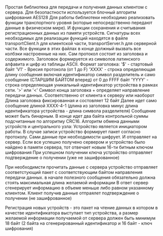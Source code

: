 Простая библиотека для передачи и получения данных клиентом с сервера. 
Для безопастности используется блочный алгоритм шифрования AES128
Для работы библиотеки необходимо реализовать функции транспортного уровня 
(которые непосредственно передают данные в физическом мире).
И функции сохранения и считывания регистрационных данных из памяти устройств.
Сигнатуры всех необходимых для реализации функций находятся в файле transportClient.h
для клиентской части, transportServer.h для серверной части. Все функции в этих файлах в конце 
должный вызвать все колбэки настроенные на них.
Сам протокол состоит из заголовка и содержимого. Заголовок формируется из символов латинского алфавита и цифр 
из таблицы ASCII. 
Формат заголовка:
'$' - стартовый байт
'V1' - Вресия протокола (от 1 до F)
'XXXX' - строка определяющая длину сообщения включая идентификатор символ разделитель и само сообщение (СТАРШИМ БАЙТОМ вперед) от 0 до FFFF байт
'YYYY' - строка определяющая уникальный идентификатор устройства в рамках сети.
'>' или '<' Символ конца заголовка + определяет направление передачи данных. Соответственно от клиента к серверу или наоборот
Длина заголовка фиксированная и состовляет 12 байт
Далее идет само сообщение длиной XXXX-4-1 (длина из заголовка минус длина идентификатора устройства - длина символа разделителя)
Сообщение может быть бинарным.
В конце идет два байта контрольной суммы подсчитанные по алгоритму CRC16.
Алгоритм обмена данными устройств и центрального узла:
Устройство является инициатором работы.
В случае записи устройство формирует пакет согласно протоколу. Сами данные при необходимости шифрует.
И отправляет на сервер.
Если все успешно получено сервером и устройство было найдено в памяти сервера, тот отвечает новым 16-ти битным ключом шифрования
При успешном получении ключа устройство отправляет подтверждение о получении (уже не зашифрованное)

При необходимсти прочитать данные с сервера устройство отправляет соответстующий пакет с соответствующим байтом
направления передачи данных. в начале полезного сообщения обязательно должна стоять максимальная длина желаемой информации
В ответ сервер сгенерирует информацию в объеме меньше либо равном указанному клиентом.
Клиент получив данные отпраялет подтверждение о получении (не зашифрованное)

Регистрация новых устройств - это пакет на чтение данных в котором в качестве идентификатора выступает тип устройства, 
а размер желаемой информации получаемой от сервера должен быть минимум 18 байт (2 байта на сгенерированный идентификатор и 16 байт - ключ шифрования)
  
